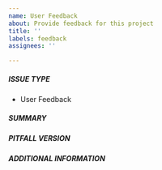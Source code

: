 ```yaml
---
name: User Feedback
about: Provide feedback for this project
title: ''
labels: feedback
assignees: ''

---
```


##### ISSUE TYPE
<!--- Pick one below and delete the rest -->
- User Feedback

##### SUMMARY
<!--- Provide your feedback below. -->
<!--- Include as much information as possible to help us understand. -->

##### PITFALL VERSION
<!--- Write the affected version of pitfall below. -->

##### ADDITIONAL INFORMATION
<!--- Include any additional information for project maintainers here. -->
